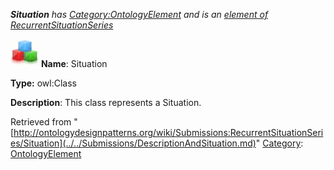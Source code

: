 ___Situation__ has [Category:OntologyElement](../../Category/OntologyElement.md "Category:OntologyElement") and is an [element of](../../Property/ElementOf.md "Property:ElementOf") [RecurrentSituationSeries](../../Submissions/RecurrentSituationSeries.md "Submissions:RecurrentSituationSeries")_


  




[![Class](../../images/thumb/2/27/Class.gif/45px-Class.gif)](../../Image/Class.gif.md "Class")
__Name__: Situation 


__Type:__ owl:Class 


__Description__: This class represents a Situation. 





Retrieved from "[http://ontologydesignpatterns.org/wiki/Submissions:RecurrentSituationSeries/Situation](../../Submissions/DescriptionAndSituation.md)"
 [Category](http://ontologydesignpatterns.org/wiki/Special:Categories "Special:Categories"): [OntologyElement](../../Category/OntologyElement.md "Category:OntologyElement")